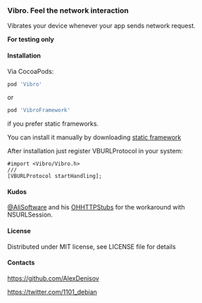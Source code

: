### Vibro. Feel the network interaction

Vibrates your device whenever your app sends network request.

**For testing only**

#### Installation

Via CocoaPods:

```ruby
pod 'Vibro'
```

or

```ruby
pod 'VibroFramework'
```

if you prefer static frameworks.

You can install it manually by downloading [static framework](https://github.com/AlexDenisov/Vibro/releases/download/0.2.0/Vibro-0.2.0.zip)

After installation just register VBURLProtocol in your system:

```objc
#import <Vibro/Vibro.h>
///
[VBURLProtocol startHandling];
```

#### Kudos

[@AliSoftware](https://github.com/AliSoftware) and his [OHHTTPStubs](https://github.com/AliSoftware/OHHTTPStubs) for the workaround with NSURLSession.

#### License

Distributed under MIT license, see LICENSE file for details

#### Contacts

https://github.com/AlexDenisov

https://twitter.com/1101_debian

